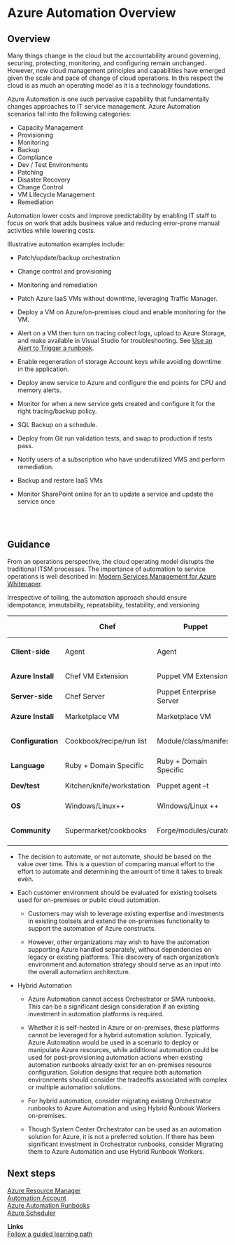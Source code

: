 # Azure Automation Overview


## Overview  

Many things change in the cloud but the accountability around governing, securing,  protecting, monitoring, and configuring remain unchanged. However, new cloud management principles and capabilities have emerged given the scale and pace of change of cloud operations. In this respect the cloud is as much an operating model as it is a technology foundations.  

Azure Automation is one such pervasive capability that fundamentally changes approaches to IT service management. Azure Automation scenarios fall into the following categories: 

- Capacity Management
- Provisioning
- Monitoring
- Backup
- Compliance
- Dev / Test Environments 
- Patching
- Disaster Recovery 
- Change Control 
- VM Lifecycle Management 
- Remediation 


Automation lower costs and improve predictability by enabling IT staff to focus on work that adds business value and reducing error-prone manual activities while lowering costs. 

Illustrative  automation examples  include: 

- Patch/update/backup orchestration 
- Change control and provisioning  
- Monitoring and remediation  
- Patch Azure laaS VMs without downtime, leveraging Traffic Manager. 

- Deploy a VM on Azure/on-premises cloud and enable monitoring for the VM.  
- Alert on a VM then turn on tracing collect logs, upload to Azure Storage, and make available in Visual Studio for troubleshooting. See [Use an Alert to Trigger a runbook](https://docs.microsoft.com/en-us/azure/automation/automation-create-alert-triggered-runbook). 
- Enable regeneration of storage Account keys while avoiding downtime in the application.  
- Deploy anew service to Azure and configure the end points for CPU and memory alerts.  
- Monitor for when a new service gets created and configure it for the right tracing/backup policy.  
- SQL Backup on a schedule.  
- Deploy from Git run validation tests, and swap to production if tests pass.  
- Notify users of a subscription who have underutilized VMS and perform remediation.  
- Backup and restore laaS VMs 
- Monitor SharePoint online for an to update a service and update the service once 
<br />
<br />

## Guidance 
From an operations perspective, the cloud operating model disrupts the traditional ITSM processes. The importance of automation to service operations is well described in: [Modern Services Management for Azure Whitepaper](https://azure.microsoft.com/mediahandler/files/resourcefiles/b6ea597e-2ca2-4bfb-9adc-c8d7292bc81a/Modern%20Service%20Management%20for%20Azure%20v1.1.pdf). 

Irrespective of tolling, the automation approach should ensure idempotance, immutability, repeatability, testability, and versioning 

|    |**Chef**  | **Puppet**  |**Azure Automation DSC**|
| ------------- | ------------- | ------------- | ------------- |
|**Client-side** |Agent |Agent |Local Configuration Manager |
|**Azure Install**| Chef VM Extension |Puppet VM Extension |DSC VM Extension |
|**Server-side**| Chef Server |Puppet Enterprise Server |Azure Automation DSC Pull Server |
|**Azure Install**| Marketplace VM |Marketplace VM |Azure Automation Account |
|**Configuration**| Cookbook/recipe/run list |Module/class/manifest |Node configuration/DSC resources |
|**Language**| Ruby + Domain Specific |Ruby + Domain Specific |PowerShell |
|**Dev/test**|Kitchen/knife/workstation |Puppet agent –t |LCM/PowerShell ISE |
|**OS**| Windows/Linux++ |Windows/Linux ++ |Windows ++/Linux |
|**Community**| Supermarket/cookbooks |Forge/modules/curated |PowerShell Gallery/DSC Resources |
 

- The decision to automate, or not automate, should be based on the value over time. This is a question of comparing manual effort to the effort to automate and determining the amount of time it takes to break even. 


- Each customer environment should be evaluated for existing toolsets used for on-premises or public cloud automation.  

  - Customers may wish to leverage existing expertise and investments in existing toolsets and extend the on-premises functionality to support the automation of Azure constructs. 

  - However, other organizations may wish to have the automation supporting Azure handled separately, without dependencies on legacy or existing platforms. This discovery of each organization’s environment and automation strategy should serve as an input into the overall automation architecture. 


- Hybrid Automation  

  - Azure Automation cannot access Orchestrator or SMA runbooks. This can be a significant design consideration if an existing investment in automation platforms is required.  

  - Whether it is self-hosted in Azure or on-premises, these platforms cannot be leveraged for a hybrid automation solution. Typically, Azure Automation would be used in a scenario to deploy or manipulate Azure resources, while additional automation could be used for post-provisioning automation actions when existing automation runbooks already exist for an on-premises resource configuration. Solution designs that require both automation environments should consider the tradeoffs associated with complex or multiple automation solutions.  

  - For hybrid automation, consider migrating existing Orchestrator runbooks to Azure Automation and using Hybrid Runbook Workers on-premises. 

  - Though System Center Orchestrator can be used as an automation solution for Azure, it is not a preferred solution.  If there has been significant investment in Orchestrator runbooks, consider Migrating them to Azure Automation and use Hybrid Runbook Workers. 


## Next steps 

[Azure Resource Manager](https://github.com/alvarovitta/Azure-Automation-/blob/master/1.1-Azure-Resource-Manager.md)  
[Automation Account](https://github.com/alvarovitta/Azure-Automation-/blob/master/1.2-Azure-Automation-Account.md)   
[Azure Automation Runbooks](https://github.com/alvarovitta/Azure-Automation-/blob/master/1.3-Azure-Automation-Assets.md)   
[Azure Scheduler](https://github.com/alvarovitta/Azure-Automation-/blob/master/1.5-Azure-Scheduler.md)   

**Links**   
[Follow a guided learning path](https://azure.microsoft.com/en-us/training/learning-paths/) 
